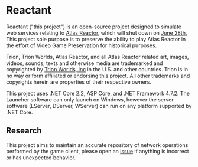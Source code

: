 # Reactant

Reactant ("this project") is an open-source project designed to simulate web services relating to [Atlas Reactor](https://www.atlasreactorgame.com), which will shut down on [June 28th.](https://www.atlasreactorgame.com/en/2019/04/an-important-announcement-about-atlas-reactor/) This project sole purpose is to preserve the ability to play Atlas Reactor in the effort of Video Game Preservation for historical purposes.

Trion, Trion Worlds, Atlas Reactor, and all Atlas Reactor related art, images, videos, sounds, texts and otherwise media are trademarked and copyrighted by [Trion Worlds, Inc](https://www.trionworlds.com/) in the U.S. and other countries. Trion is in no way or form affiliated or endorsing this project. All other trademarks and copyrights herein are properties of their respective owners.

This project uses .NET Core 2.2, ASP Core, and .NET Framework 4.7.2. The Launcher software can only launch on Windows, however the server software (LServer, DServer, WServer) can run on any platform supported by .NET Core.

## Research

This project aims to maintain an accurate repository of network operations performed by the game client, please open an [issue](https://github.com/healingbrew/Reactant/issues/new/choose) if anything is incorrect or has unexpected behavior.
